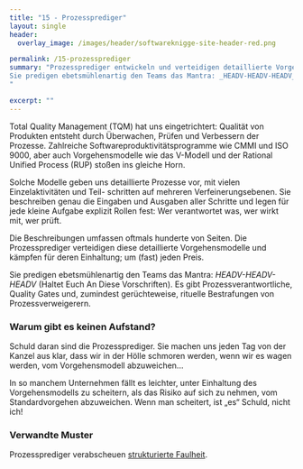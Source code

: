 ```yaml
---
title: "15 - Prozessprediger"
layout: single
header:
  overlay_image: /images/header/softwareknigge-site-header-red.png

permalink: /15-prozessprediger
summary: "Prozessprediger entwickeln und verteidigen detaillierte Vorgehensmodelle und kämpfen für deren Einhaltung; um (fast) jeden Preis.
Sie predigen ebetsmühlenartig den Teams das Mantra: _HEADV-HEADV-HEADV_ (Haltet Euch An Diese Vorschriften). Es gibt Prozessverantwortliche, Quality Gates und, zumindest gerüchteweise, rituelle Bestrafungen von Prozessverweigerern.
"

excerpt: ""
---
```


Total Quality Management (TQM) hat uns eingetrichtert: Qualität von Produkten entsteht durch Überwachen, Prüfen und Verbessern der Prozesse. Zahlreiche Softwareproduktivitätsprogramme wie CMMI und ISO 9000, aber auch Vorgehensmodelle wie das V-Modell und der Rational Unified Process (RUP) stoßen ins gleiche Horn.

Solche Modelle geben uns detaillierte Prozesse vor, mit vielen Einzelaktivitäten und Teil- schritten auf mehreren Verfeinerungsebenen. Sie beschreiben genau die Eingaben und Ausgaben aller Schritte und legen für jede kleine Aufgabe explizit Rollen fest: Wer verantwortet was, wer wirkt mit, wer prüft.

Die Beschreibungen umfassen oftmals hunderte von Seiten. Die Prozessprediger verteidigen diese detaillierte Vorgehensmodelle und kämpfen für deren Einhaltung; um (fast) jeden Preis.

Sie predigen ebetsmühlenartig den Teams das Mantra: _HEADV-HEADV-HEADV_ (Haltet Euch An Diese Vorschriften). Es gibt Prozessverantwortliche, Quality Gates und, zumindest gerüchteweise, rituelle Bestrafungen von Prozessverweigerern.

### Warum gibt es keinen Aufstand?
Schuld daran sind die Prozessprediger. Sie machen uns jeden Tag von der Kanzel aus klar, dass wir in der Hölle schmoren werden, wenn wir es wagen werden, vom Vorgehensmodell abzuweichen...

In so manchem Unternehmen fällt es leichter, unter Einhaltung des Vorgehensmodells zu scheitern, als das Risiko auf sich zu nehmen, vom Standardvorgehen abzuweichen. Wenn man scheitert, ist „es“ Schuld, nicht ich!


### Verwandte Muster

Prozessprediger verabscheuen [strukturierte Faulheit](/4-strukturierte-faulheit).
